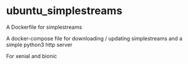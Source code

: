 # ubuntu_simplestreams

A Dockerfile for simplestreams 

A docker-compose file for downloading / updating simplestreams and a simple python3 http server

For xenial and bionic
